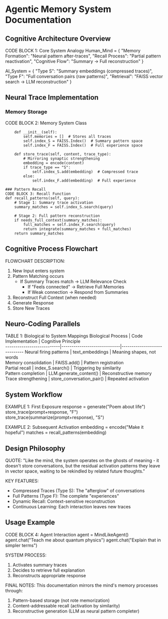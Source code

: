 # Agentic Memory System Documentation

## Cognitive Architecture Overview

CODE BLOCK 1: Core System Analogy
Human_Mind = {
    "Memory Formation": "Neural pattern after-traces",
    "Recall Process": "Partial pattern reactivation",
    "Cognitive Flow": "Summary → Full reconstruction"
}

AI_System = {
    "Type S": "Summary embeddings (compressed traces)",
    "Type F": "Full conversation pairs (raw patterns)",
    "Retrieval": "FAISS vector search → LLM reconstruction"
}

## Neural Trace Implementation

### Memory Storage
CODE BLOCK 2: Memory System Class
```class MemorySystem:
    def __init__(self):
        self.memories = []  # Stores all traces
        self.index_S = FAISS.Index()  # Summary pattern space
        self.index_F = FAISS.Index()  # Full experience space

    def store_trace(self, content, trace_type):
        # Mirroring synaptic strengthening
        embedding = encode(content)
        if trace_type == "S":
            self.index_S.add(embedding)  # Compressed trace
        else:
            self.index_F.add(embedding)  # Full experience

### Pattern Recall
CODE BLOCK 3: Recall Function
def recall_patterns(self, query):
    # Stage 1: Summary trace activation
    summary_matches = self.index_S.search(query)  
    
    # Stage 2: Full pattern reconstruction
    if needs_full_context(summary_matches):
        full_matches = self.index_F.search(query)
        return integrate(summary_matches + full_matches)
    return summary_matches
   ```

## Cognitive Process Flowchart

FLOWCHART DESCRIPTION:
1. New Input enters system
2. Pattern Matching occurs
   - If Summary Traces match → LLM Relevance Check
     - If "Feels connected" → Retrieve Full Memories
     - If Weak connection → Respond from Summaries
3. Reconstruct Full Context (when needed)
4. Generate Response
5. Store New Traces

## Neuro-Coding Parallels

TABLE 1: Biological to System Mappings
Biological Process         | Code Implementation          | Cognitive Principle          
---------------------------|-----------------------------|-----------------------------
Neural firing patterns    | text_embeddings           | Meaning shapes, not words    
Memory consolidation      | FAISS.add()               | Pattern registration        
Partial recall           | index_S.search()          | Triggering by similarity    
Pattern completion       | LLM.generate_content()    | Reconstructive memory       
Trace strengthening      | store_conversation_pair() | Repeated activation         

## System Workflow

EXAMPLE 1: First Exposure
response = generate("Poem about life")
store_trace(prompt+response, "F")  
store_trace(summarize(prompt+response), "S")

EXAMPLE 2: Subsequent Activation
embedding = encode("Make it hopeful")
matches = recall_patterns(embedding)

## Design Philosophy

QUOTE: 
"Like the mind, the system operates on the ghosts of meaning - it doesn't store conversations, but the residual activation patterns they leave in vector space, waiting to be rekindled by related future thoughts."

KEY FEATURES:
- Compressed Traces (Type S): The "afterglow" of conversations
- Full Patterns (Type F): The complete "experiences"
- Dynamic Recall: Context-sensitive reconstruction
- Continuous Learning: Each interaction leaves new traces

## Usage Example

CODE BLOCK 4: Agent Interaction
agent = MindLikeAgent()
agent.chat("Teach me about quantum physics") 
agent.chat("Explain that in simpler terms")

SYSTEM PROCESS:
1. Activates summary traces
2. Decides to retrieve full explanation
3. Reconstructs appropriate response

FINAL NOTES:
This documentation mirrors the mind's memory processes through:
1. Pattern-based storage (not rote memorization)
2. Content-addressable recall (activation by similarity)
3. Reconstructive generation (LLM as neural pattern completer)